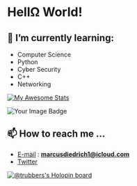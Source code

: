 # HellΩ World!

## 🧠 I’m currently learning:

- Computer Science
- Python
- Cyber Security
- C++
- Networking

[![My Awesome Stats](https://awesome-github-stats.azurewebsites.net/user-stats/TRUBDUBZ?cardType=level-alternate&theme=tokyonight&preferLogin=false)](https://git.io/awesome-stats-card)

<img src="https://tryhackme-badges.s3.amazonaws.com/trubbers.png?cachebuster=2" alt="Your Image Badge" />

## 📫 How to reach me ...
  
- [E-mail](https://protonmail.com) : **marcusdiedrich1@icloud.com** 
- [Twitter](https://twitter.com/vacluum)

[![@trubbers's Holopin board](https://holopin.me/trubbers)](https://holopin.io/@trubbers)

